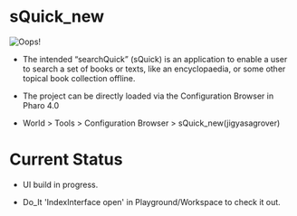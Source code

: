 # sQuick_new

![Oops!](https://github.com/jig08/sQuick_new/sQuick_new/resources/rsz_header.gif "searchQuick")

- The intended “searchQuick” (sQuick) is an application to enable a user to search a set of books or texts, like an encyclopaedia, or some other topical book collection offline.

- The project can be directly loaded via the Configuration Browser in Pharo 4.0

- World > Tools > Configuration Browser > sQuick_new(jigyasagrover)


# Current Status

- UI build in progress.

- Do_It 'IndexInterface open' in Playground/Workspace to check it out.


